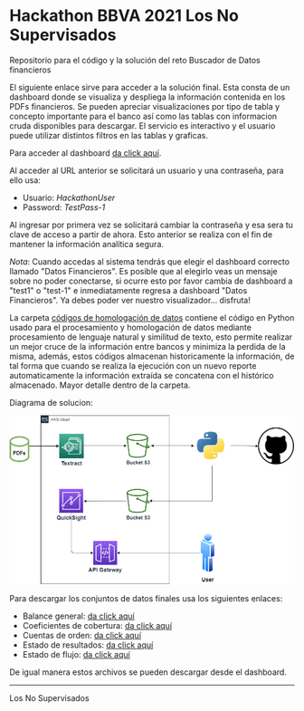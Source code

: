 # Hackathon BBVA 2021 Los No Supervisados
Repositorio para el código y la solución del reto Buscador de Datos financieros

El siguiente enlace sirve para acceder a la solución final. Esta consta de un dashboard donde se visualiza y despliega la información contenida en los PDFs financieros. Se pueden apreciar visualizaciones por tipo de tabla y concepto importante para el banco así como las tablas con informacion cruda disponibles para descargar. El servicio es interactivo y el usuario puede utilizar distintos filtros en las tablas y graficas.
 
Para acceder al dashboard [da click aquí](https://iibwefjsn5.execute-api.us-east-1.amazonaws.com/test/embed-sample).

Al acceder al URL anterior se solicitará un usuario y una contraseña, para ello usa:

- Usuario: *HackathonUser*
- Password: *TestPass-1*

Al ingresar por primera vez se solicitará cambiar la contraseña y esa sera tu clave de acceso a partir de ahora. Esto anterior se realiza con el fin de mantener la información analítica segura.

_Nota_: Cuando accedas al sistema tendrás que elegir el dashboard correcto llamado "Datos Financieros". Es posible que al elegirlo veas un mensaje sobre no poder conectarse, si ocurre esto por favor cambia de dashboard a "test1" o "test-1" e inmediatamente regresa a dashboard "Datos Financieros". Ya debes poder ver nuestro visualizador... disfruta!

La carpeta [códigos de homologación de datos](https://github.com/JFMandujanoR/HackathonBBVA2021_LosNoSupervisados/tree/main/c%C3%B3digos%20de%20homologaci%C3%B3n%20de%20datos) contiene el código en Python usado para el procesamiento y homologación de datos mediante procesamiento de lenguaje natural y similitud de texto, esto permite realizar un mejor cruce de la información entre bancos y minimiza la perdida de la misma, además, estos códigos almacenan historicamente la información, de tal forma que cuando se realiza la ejecución con un nuevo reporte automaticamente la información extraída se concatena con el histórico almacenado. Mayor detalle dentro de la carpeta.

Diagrama de solucion:

![diagrama](https://github.com/JFMandujanoR/HackathonBBVA2021_LosNoSupervisados/blob/main/Diagrama.png)

Para descargar los conjuntos de datos finales usa los siguientes enlaces:

- Balance general: [da click aquí](https://datosfinancieroshackathon.s3.amazonaws.com/Balance_join_completo.csv)
- Coeficientes de cobertura: [da click aquí](https://datosfinancieroshackathon.s3.amazonaws.com/Coeficientes_Cobertura_join_completo.csv)
- Cuentas de orden: [da click aquí](https://datosfinancieroshackathon.s3.amazonaws.com/Cuentas_de_Orden_join_completo.csv)
- Estado de resultados: [da click aquí](https://datosfinancieroshackathon.s3.amazonaws.com/Edo_Resultados_join_completo.csv)
- Estado de flujo: [da click aquí](https://datosfinancieroshackathon.s3.amazonaws.com/Estado_de_flujo_join_completo.csv)

De igual manera estos archivos se pueden descargar desde el dashboard.

________________________________________________________
Los No Supervisados
